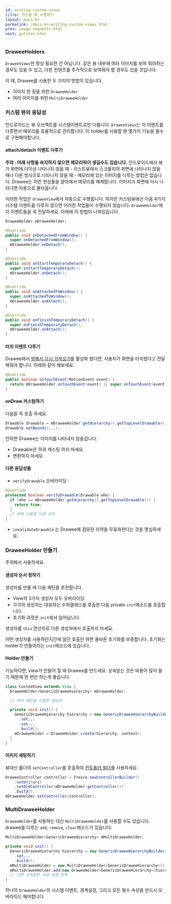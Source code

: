 ```yaml
---
id: writing-custom-views
title: 커스텀 뷰 사용하기
layout: docs-kr
permalink: /docs-kr/writing-custom-views.html
prev: image-requests.html
next: gotchas.html
---
```


### DraweeHolders

`DraweeViews`만 항상 필요한 건 아닙니다. 같은 뷰 내부에 여러 이미지를 보여 줘야하는 경우도 있을 수 있고, 다른 컨텐츠를 추가적으로 보여줘야 할 경우도 있을 것입니다.

이 때, Drawee를 사용한 두 가지의 방법이 있습니다.

* 이미지 한 장을 위한 `DraweeHolder`
* 여러 이미지를 위한 `MultiDraweeHolder`

### 커스텀 뷰의 응답성

안드로이드는 뷰 오브젝트를 시스템이벤트로만 다룹니다. `DraweeViews`는 이 이벤트를 다루면서 메모리를 효율적으로 관리합니다. 이 holder를 사용할 땐 몇가지 기능을 필수로 구현해야합니다.

#### attach/detach 이벤트 다루기

**주의 : 아래 사항을 숙지하지 않으면 메모리릭이 생길수도 있습니다.**
안드로이드에서 뷰가 화면에 더이상 나타나지 않을 때 - 리스트뷰에서 스크롤되어 화면에 나타나지 않을 때나 다른 방식으로 나타나지 않을 때 - 메모리에 있는 이미지를 다루는 방법은 없습니다. Drawee는 이런 현상들을 알아채서 메모리를 해제합니다. 이미지가 화면에 다시 나타나면 자동으로 불러옵니다.

이러한 작업은 `draweeView`에서 자동으로 수행됩니다. 하지만 커스텀뷰에선 다음 4가지 시스템 이벤트를 다루지 않으면 이러한 작업들이 수행되지 않습니다. `DraweeHolder`에 이 이벤트들을 꼭 전달하세요. 아래에 이 방법이 나와있습니다.

```java
DraweeHolder mDraweeHolder;

@Override
public void onDetachedFromWindow() {
  super.onDetachedFromWindow();
  mDraweeHolder.onDetach();
}

@Override
public void onStartTemporaryDetach() {
  super.onStartTemporaryDetach();
  mDraweeHolder.onDetach();
}

@Override
public void onAttachedToWindow() {
  super.onAttachedToWindow();
  mDraweeHolder.onAttach();
}

@Override
public void onFinishTemporaryDetach() {
  super.onFinishTemporaryDetach();
  mDraweeHolder.onAttach();
}
```

#### 터치 이벤트 다루기

Drawee에서 [탭해서 다시 가져오기](drawee-components.html#Retry)를 활성화 했다면, 사용자가 화면을 터치했다고 전달해줘야 합니다. 아래와 같이 해보세요.

```java
@Override
public boolean onTouchEvent(MotionEvent event) {
  return mDraweeHolder.onTouchEvent(event) || super.onTouchEvent(event);
}
```

#### onDraw 커스텀하기

다음을 꼭 호출 하세요.

```java
Drawable drawable = mDraweeHolder.getHierarchy().getTopLevelDrawable();
drawable.setBounds(...);
```
안하면 Drawee는 이미지를 나타내지 않을겁니다.

* Drawable은 하위 캐스팅 하지 마세요.
* 변환하지 마세요

#### 다른 응답성들

* `verifyDrawable` 오버라이딩 :

```java
@Override
protected boolean verifyDrawable(Drawable who) {
  if (who == mDraweeHolder.getHierarchy().getTopLevelDrawable()) {
    return true;
  }
  // 뷰에 사용할 다른 로직
}
```

* `invalidateDrawable` 는 Drawee에 점유된 지역을 무효화한다는 것을 명심하세요.


### DraweeHolder 만들기

주의해서 사용하세요.

#### 생성자 순서 정하기

생성자를 만들 때 다음 패턴을 추천합니다.

* View의 3가지 생성자 모두 오버라이딩.
* 각각의 생성자는 대응하는 수퍼클래스를 호출한 다음 private `init`메소드를 호출합니다.
* 초기화 과정은 `init`에서 일어납니다.

생성자를 `this` 연산자로 다른 생성자에서 호출하지 마세요.

어떤 생성자를 사용하던지간에 일단 호출만 하면 올바른 초기화를 보증합니다. 초기화는 holder가 만들어지는 `init`메소드에 있습니다.

#### Holder 만들기

가능하다면, view가 만들어 질 때 Drawee를 만드세요. 상속받는 것은 비용이 많이 들기 때문에 한 번만 하는게 좋습니다.

```java
class CustomView extends View {
  DraweeHolder<GenericDraweeHierarchy> mDraweeHolder;

  // 위의 패턴을 이용한 생성자

  private void init() {
    GenericDraweeHierarchy hierarchy = new GenericDraweeHierarchyBuilder(getResources());
      .set...
      .set...
      .build();
    mDraweeHolder = DraweeHolder.create(hierarchy, context);
  }
}
```

#### 이미지 세팅하기

뷰대신 홀더의 `setController`를 호출하여 [컨트롤러 빌더](using-controllerbuilder.html)를 사용하세요.

```java
DraweeController controller = Fresco.newControllerBuilder()
    .setUri(uri)
    .setOldController(mDraweeHolder.getController())
    .build();
mDraweeHolder.setController(controller);
```

### MultiDraweeHolder

`DraweeHolder`를 사용하는 대신 `MultiDraweeHolder`를 사용할 수도 있습니다. drawee를 다루는 `add`, `remove`, `clear`메소드가 있습니다.

```java
MultiDraweeHolder<GenericDraweeHierarchy> mMultiDraweeHolder;

private void init() {
  GenericDraweeHierarchy hierarchy = new GenericDraweeHierarchyBuilder(getResources());
    .set...
    .build();
  mMultiDraweeHolder = new MultiDraweeHolder<GenericDraweeHierarchy>();
  mMultiDraweeHolder.add(new DraweeHolder<GenericDraweeHierarchy>(hierarchy, context));
  // 다른 상속받은 속성 설정 반복
}
```

하나의 `DraweeHolder`의 시스템 이벤트, 경계설정, 그리고 모든 필수 속성을 반드시 오버라이드 해야합니다.

